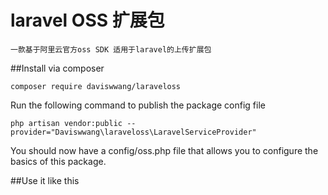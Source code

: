 laravel OSS 扩展包
===============================
```
一款基于阿里云官方oss SDK 适用于laravel的上传扩展包
```
##Install via composer
```
composer require daviswwang/laraveloss
```
Run the following command to publish the package config file
```
php artisan vendor:public --provider="Daviswwang\laraveloss\LaravelServiceProvider"
```
You should now have a config/oss.php file that allows you to configure the basics of this package.

##Use it like this






